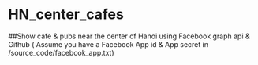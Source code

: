 # HN_center_cafes
##Show cafe &amp; pubs near the center of Hanoi using Facebook graph api & Github
( Assume you have a Facebook App id & App secret in /source_code/facebook_app.txt)
